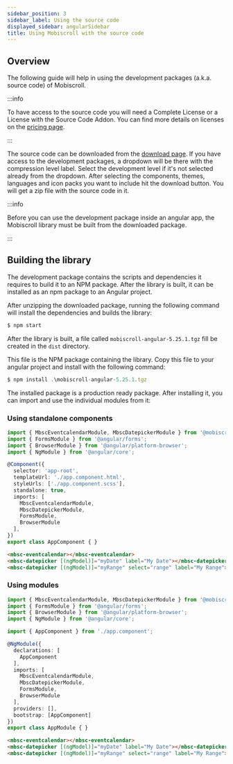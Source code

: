 ```yaml
---
sidebar_position: 3
sidebar_label: Using the source code
displayed_sidebar: angularSidebar
title: Using Mobiscroll with the source code
---
```


## Overview

The following guide will help in using the development packages (a.k.a. source code) of Mobiscroll.

:::info

To have access to the source code you will need a Complete License or a License with the Source Code Addon.
You can find more details on licenses on the [pricing page](https://mobiscroll.com/pricing).

:::

The source code can be downloaded from the [download page](https://download.mobiscroll.com/). If you have access to the development packages, a dropdown will be there with the compression level label. Select the development level if it's not selected already from the dropdown. After selecting the components, themes, languages and icon packs you want to include hit the download button. You will get a zip file with the source code in it.

:::info

Before you can use the development package inside an angular app, the Mobiscroll library must be built from the downloaded package.

:::

## Building the library

The development package contains the scripts and dependencies it requires to build it to an NPM package. After the library is built, it can be installed as an npm package to an Angular project.

After unzipping the downloaded package, running the following command will install the dependencies and builds the library:

```jsx
$ npm start
```

After the library is built, a file called `mobiscroll-angular-5.25.1.tgz` fill be created in the `dist` directory.

This file is the NPM package containing the library. Copy this file to your angular project and install with the following command:

```jsx
$ npm install .\mobiscroll-angular-5.25.1.tgz
```

The installed package is a production ready package. After installing it, you can import and use the individual modules from it:

### Using standalone components

```ts title="app.component.ts"
import { MbscEventcalendarModule, MbscDatepickerModule } from '@mobiscroll/angular';
import { FormsModule } from '@angular/forms';
import { BrowserModule } from '@angular/platform-browser';
import { NgModule } from '@angular/core';

@Component({
  selector: 'app-root',
  templateUrl: './app.component.html',
  styleUrls: ['./app.component.scss'],
  standalone: true,
  imports: [ 
    MbscEventcalendarModule,
    MbscDatepickerModule,
    FormsModule,  
    BrowserModule
  ],
})
export class AppComponent { }
```

```html title="app.component.html"
<mbsc-eventcalendar></mbsc-eventcalendar>
<mbsc-datepicker [(ngModel)]="myDate" label="My Date"></mbsc-datepicker>
<mbsc-datepicker [(ngModel)]="myRange" select="range" label="My Range"></mbsc-datepicker>
```

### Using modules

```ts title="app.module.ts"
import { MbscEventcalendarModule, MbscDatepickerModule } from '@mobiscroll/angular';
import { FormsModule } from '@angular/forms';
import { BrowserModule } from '@angular/platform-browser';
import { NgModule } from '@angular/core';

import { AppComponent } from './app.component';

@NgModule({
  declarations: [
    AppComponent
  ],
  imports: [ 
    MbscEventcalendarModule,
    MbscDatepickerModule,
    FormsModule,  
    BrowserModule
  ],
  providers: [],
  bootstrap: [AppComponent]
})
export class AppModule { }
```

```html title="app.component.html"
<mbsc-eventcalendar></mbsc-eventcalendar>
<mbsc-datepicker [(ngModel)]="myDate" label="My Date"></mbsc-datepicker>
<mbsc-datepicker [(ngModel)]="myRange" select="range" label="My Range"></mbsc-datepicker>
```